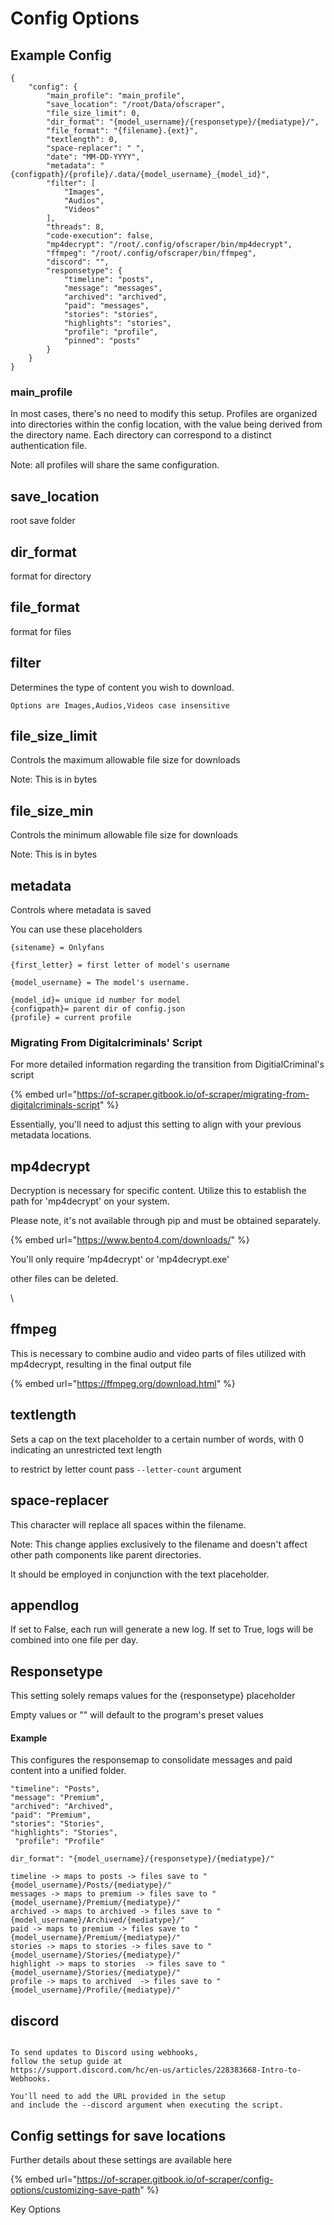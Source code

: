 # Config Options

## Example Config

```
{
    "config": {
        "main_profile": "main_profile",
        "save_location": "/root/Data/ofscraper",
        "file_size_limit": 0,
        "dir_format": "{model_username}/{responsetype}/{mediatype}/",
        "file_format": "{filename}.{ext}",
        "textlength": 0,
        "space-replacer": " ",
        "date": "MM-DD-YYYY",
        "metadata": "{configpath}/{profile}/.data/{model_username}_{model_id}",
        "filter": [
            "Images",
            "Audios",
            "Videos"
        ],
        "threads": 8,
        "code-execution": false,
        "mp4decrypt": "/root/.config/ofscraper/bin/mp4decrypt",
        "ffmpeg": "/root/.config/ofscraper/bin/ffmpeg",
        "discord": "",
        "responsetype": {
            "timeline": "posts",
            "message": "messages",
            "archived": "archived",
            "paid": "messages",
            "stories": "stories",
            "highlights": "stories",
            "profile": "profile",
            "pinned": "posts"
        }
    }
}

```

### main\_profile

In most cases, there's no need to modify this setup. Profiles are organized into directories within the config location, with the value being derived from the directory name. Each directory can correspond to a distinct authentication file.&#x20;

Note: all profiles will share the same configuration.

## save\_location

root save folder

## dir\_format

format for directory

## file\_format

format for files

## filter

Determines the type of content you wish to download.

```
Options are Images,Audios,Videos case insensitive
```

## file\_size\_limit

Controls the maximum allowable file size for downloads

Note: This is in bytes

## file\_size\_min

Controls the minimum allowable file size for downloads

Note: This is in bytes



## metadata

Controls where metadata is saved

You can use these placeholders

```
{sitename} = Onlyfans

{first_letter} = first letter of model's username

{model_username} = The model's username.

{model_id}= unique id number for model
{configpath}= parent dir of config.json
{profile} = current profile 

```

### Migrating From Digitalcriminals' Script

For more detailed information regarding the transition from DigitialCriminal's script

{% embed url="https://of-scraper.gitbook.io/of-scraper/migrating-from-digitalcriminals-script" %}

Essentially, you'll need to adjust this setting to align with your previous metadata locations.



## mp4decrypt

Decryption is necessary for specific content. Utilize this to establish the path for 'mp4decrypt' on your system.

Please note, it's not available through pip and must be obtained separately.

{% embed url="https://www.bento4.com/downloads/" %}

You'll only require 'mp4decrypt' or 'mp4decrypt.exe'

other files can be deleted.

\


## ffmpeg

This is necessary to combine audio and video parts of files utilized with mp4decrypt, resulting in the final output file

{% embed url="https://ffmpeg.org/download.html" %}

## textlength

Sets a cap on the text placeholder to a certain number of words, with 0 indicating an unrestricted text length

to restrict by letter count pass `--letter-count` argument

## space-replacer

This character will replace all spaces within the filename.

&#x20;Note: This change applies exclusively to the filename and doesn't affect other path components like parent directories.

It should be employed in conjunction with the text placeholder.

## appendlog

If set to False, each run will generate a new log. If set to True, logs will be combined into one file per day.

## Responsetype

This setting solely remaps values for the {responsetype} placeholder

Empty values or "" will default to the program's preset values

#### Example

This configures the responsemap to consolidate messages and paid content into a unified folder.

```
"timeline": "Posts",
"message": "Premium",
"archived": "Archived",
"paid": "Premium",
"stories": "Stories",
"highlights": "Stories",
 "profile": "Profile"
```

```
dir_format": "{model_username}/{responsetype}/{mediatype}/"
```

```
timeline -> maps to posts -> files save to "{model_username}/Posts/{mediatype}/"
messages -> maps to premium -> files save to "{model_username}/Premium/{mediatype}/"
archived -> maps to archived -> files save to "{model_username}/Archived/{mediatype}/"
paid -> maps to premium -> files save to "{model_username}/Premium/{mediatype}/"
stories -> maps to stories -> files save to "{model_username}/Stories/{mediatype}/"
highlight -> maps to stories  -> files save to "{model_username}/Stories/{mediatype}/"
profile -> maps to archived  -> files save to "{model_username}/Profile/{mediatype}/"
```

## discord

```

To send updates to Discord using webhooks, 
follow the setup guide at
https://support.discord.com/hc/en-us/articles/228383668-Intro-to-Webhooks.
  
You'll need to add the URL provided in the setup 
and include the --discord argument when executing the script.
```



## Config settings for save locations

Further details about these settings are available here

{% embed url="https://of-scraper.gitbook.io/of-scraper/config-options/customizing-save-path" %}

Key Options
